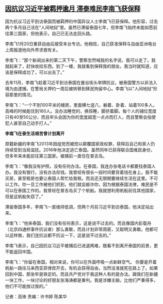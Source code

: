 <!--1674460968000-->
[因抗议习近平被羁押逾月 滞泰难民李南飞获保释](https://www.rfa.org/mandarin/yataibaodao/renquanfazhi/gf1-01232023030213.html)
------

<p>因为抗议习近平到访泰国而被羁押的中国异议人士李南飞已获保释。他形容，过去两个多月自己活在“人间地狱”里。虽然已滞留泰国七年，但李南飞始终未能如愿前往第三国家，但他表示，自己已无法走回头路。</p><p>李南飞1月20日重获自由后接受本台专访。他相信，自己获准保释与自由亚洲电台上周报道他向外界求救有关。</p><p>李南飞：“那个新闻出来的第二天下午，警察忽然喊我的名字说，我可以走了。我就起来了，赶快收拾东西。到了一楼，我就看到保释我的朋友。我当时就知道，应该是保释成功了，可以出去了。”</p><p>去年11月，李南飞趁着习近平到访泰国在曼谷街头举牌抗议，被泰国警方以非法入境为由逮捕，在警局关押约一周后被转移到移民拘留中心。李南飞以”人间地狱“形容那里的情况。</p><p>李南飞：“一个不到100平米的楼房，里面横七竖八，躺着、卧着、站着100多人。高峰的时候能住到160人。没办法睡觉的，换班睡，脚挤着脚。每个人的铺位宽度只有40至50公分，而且牢头会因为你的宽度超宽一点点而打人，而且警察会指使犯人甚至自己动手打人。”</p><p><strong>李南飞在泰生活艰苦曾计划离开</strong></p><p>原籍新疆的李南飞2013年因组党而被控以颠覆国家政权罪，获释后自己和家人仍持续受到当局滋扰。2016年他决定逃亡泰国。虽然同年已获得联合国难民身份，但多年来未能前往第三国家。被捕前一直住在普吉岛。</p><p>李南飞：“像我没有护照，没有任何办法。在泰国，我连办张电话卡都要找泰国人办。我没有银行，没有办法存钱。我曾经有很长一段时间要背着钱在身上。我不能买房，甚至租房也要让泰国人帮忙给我租。而且还无限期要继续生活在这里。不可以工作。你一旦工作被他们抓到，他们就会敲诈你，因为根据泰国法律，难民是不可以在泰国工作的。我曾经在普吉岛买了个帆船。我就想利用帆船前往其他国家，但是这帆船失窃了。”</p><p>滞留泰国多年，李南飞一直维持低调，但两个月前习近平到访泰国，他决定站出来。</p><p>李南飞：“他来泰国，我们没有任何表示，这是说不过去的。而且像国内彭载舟（北京四通桥事件抗议者）那么勇敢，而且计划非常周密，又聪明又勇敢。他都可以这样做，我们连抗议都不抗议一下，这是说不过去的。”</p><p>李南飞表示，自己因抗议习近平被捕后已进退两难，既看不到离开泰国的前景，更不能返回中国。</p><p>李南飞：“你留在泰国，相对来说，你可以在外面呼吸一点新鲜空气。 你要是开着帆船一路往马来西亚菲律宾开去，有机会获得自由，当然没准就死在路上了。如果回到中国，那坐牢是铁定的。而且共产党对于我这种人有的是办法。跟我们在新疆一块工作，一块讨论的好朋友张海涛都是重判。我是涉嫌主脑，比他们严重得多，他们不可能放过我的。”</p><p></p><p>记者：高锋 责编：许书婷 陈美华</p>
